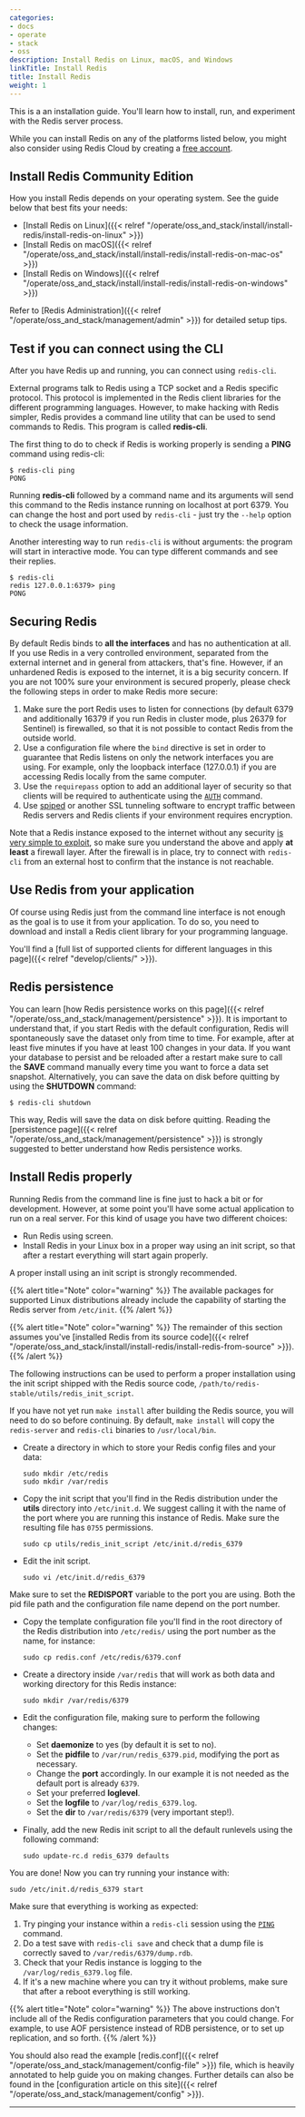 ```yaml
---
categories:
- docs
- operate
- stack
- oss
description: Install Redis on Linux, macOS, and Windows
linkTitle: Install Redis
title: Install Redis
weight: 1
---
```


This is a an installation guide. You'll learn how to install, run, and experiment with the Redis server process.

While you can install Redis on any of the platforms listed below, you might also consider using Redis Cloud by creating a [free account](https://redis.com/try-free?utm_source=redisio&utm_medium=referral&utm_campaign=2023-09-try_free&utm_content=cu-redis_cloud_users).

## Install Redis Community Edition

How you install Redis depends on your operating system. See the guide below that best fits your needs:

* [Install Redis on Linux]({{< relref "/operate/oss_and_stack/install/install-redis/install-redis-on-linux" >}})
* [Install Redis on macOS]({{< relref "/operate/oss_and_stack/install/install-redis/install-redis-on-mac-os" >}})
* [Install Redis on Windows]({{< relref "/operate/oss_and_stack/install/install-redis/install-redis-on-windows" >}})

Refer to [Redis Administration]({{< relref "/operate/oss_and_stack/management/admin" >}}) for detailed setup tips.

## Test if you can connect using the CLI

After you have Redis up and running, you can connect using `redis-cli`.

External programs talk to Redis using a TCP socket and a Redis specific protocol. This protocol is implemented in the Redis client libraries for the different programming languages. However, to make hacking with Redis simpler, Redis provides a command line utility that can be used to send commands to Redis. This program is called **redis-cli**.

The first thing to do to check if Redis is working properly is sending a **PING** command using redis-cli:

```
$ redis-cli ping
PONG
```

Running **redis-cli** followed by a command name and its arguments will send this command to the Redis instance running on localhost at port 6379. You can change the host and port used by `redis-cli` - just try the `--help` option to check the usage information.

Another interesting way to run `redis-cli` is without arguments: the program will start in interactive mode. You can type different commands and see their replies.

```
$ redis-cli
redis 127.0.0.1:6379> ping
PONG
```

## Securing Redis

By default Redis binds to **all the interfaces** and has no authentication at all. If you use Redis in a very controlled environment, separated from the external internet and in general from attackers, that's fine. However, if an unhardened Redis is exposed to the internet, it is a big security concern. If you are not 100% sure your environment is secured properly, please check the following steps in order to make Redis more secure:

1. Make sure the port Redis uses to listen for connections (by default 6379 and additionally 16379 if you run Redis in cluster mode, plus 26379 for Sentinel) is firewalled, so that it is not possible to contact Redis from the outside world.
2. Use a configuration file where the `bind` directive is set in order to guarantee that Redis listens on only the network interfaces you are using. For example, only the loopback interface (127.0.0.1) if you are accessing Redis locally from the same computer.
3. Use the `requirepass` option to add an additional layer of security so that clients will be required to authenticate using the [`AUTH`](/commands/auth) command.
4. Use [spiped](http://www.tarsnap.com/spiped.html) or another SSL tunneling software to encrypt traffic between Redis servers and Redis clients if your environment requires encryption.

Note that a Redis instance exposed to the internet without any security [is very simple to exploit](http://antirez.com/news/96), so make sure you understand the above and apply **at least** a firewall layer. After the firewall is in place, try to connect with `redis-cli` from an external host to confirm that the instance is not reachable.

## Use Redis from your application

Of course using Redis just from the command line interface is not enough as the goal is to use it from your application. To do so, you need to download and install a Redis client library for your programming language.

You'll find a [full list of supported clients for different languages in this page]({{< relref "develop/clients/" >}}).


## Redis persistence

You can learn [how Redis persistence works on this page]({{< relref "/operate/oss_and_stack/management/persistence" >}}). It is important to understand that, if you start Redis with the default configuration, Redis will spontaneously save the dataset only from time to time. For example, after at least five minutes if you have at least 100 changes in your data. If you want your database to persist and be reloaded after a restart make sure to call the **SAVE** command manually every time you want to force a data set snapshot. Alternatively, you can save the data on disk before quitting by using the **SHUTDOWN** command:

```
$ redis-cli shutdown
```

This way, Redis will save the data on disk before quitting. Reading the [persistence page]({{< relref "/operate/oss_and_stack/management/persistence" >}}) is strongly suggested to better understand how Redis persistence works.

## Install Redis properly

Running Redis from the command line is fine just to hack a bit or for development. However, at some point you'll have some actual application to run on a real server. For this kind of usage you have two different choices:

* Run Redis using screen.
* Install Redis in your Linux box in a proper way using an init script, so that after a restart everything will start again properly.

A proper install using an init script is strongly recommended. 

{{% alert title="Note" color="warning" %}}
The available packages for supported Linux distributions already include the capability of starting the Redis server from `/etc/init`.
{{% /alert  %}}

{{% alert title="Note" color="warning" %}}
The remainder of this section assumes you've [installed Redis from its source code]({{< relref "/operate/oss_and_stack/install/install-redis/install-redis-from-source" >}}).
{{% /alert  %}}

The following instructions can be used to perform a proper installation using the init script shipped with the Redis source code, `/path/to/redis-stable/utils/redis_init_script`.

If you have not yet run `make install` after building the Redis source, you will need to do so before continuing. By default, `make install` will copy the `redis-server` and `redis-cli` binaries to `/usr/local/bin`.

* Create a directory in which to store your Redis config files and your data:

    ```
    sudo mkdir /etc/redis
    sudo mkdir /var/redis
    ```

* Copy the init script that you'll find in the Redis distribution under the **utils** directory into `/etc/init.d`. We suggest calling it with the name of the port where you are running this instance of Redis. Make sure the resulting file has `0755` permissions.
    
    ```
    sudo cp utils/redis_init_script /etc/init.d/redis_6379
    ```

* Edit the init script.

    ```
    sudo vi /etc/init.d/redis_6379
    ```

Make sure to set the **REDISPORT** variable to the port you are using.
Both the pid file path and the configuration file name depend on the port number.

* Copy the template configuration file you'll find in the root directory of the Redis distribution into `/etc/redis/` using the port number as the name, for instance:

    ```
    sudo cp redis.conf /etc/redis/6379.conf
    ```

* Create a directory inside `/var/redis` that will work as both data and working directory for this Redis instance:

    ```
    sudo mkdir /var/redis/6379
    ```

* Edit the configuration file, making sure to perform the following changes:
    * Set **daemonize** to yes (by default it is set to no).
    * Set the **pidfile** to `/var/run/redis_6379.pid`, modifying the port as necessary.
    * Change the **port** accordingly. In our example it is not needed as the default port is already `6379`.
    * Set your preferred **loglevel**.
    * Set the **logfile** to `/var/log/redis_6379.log`.
    * Set the **dir** to `/var/redis/6379` (very important step!).
* Finally, add the new Redis init script to all the default runlevels using the following command:

    ```
    sudo update-rc.d redis_6379 defaults
    ```

You are done! Now you can try running your instance with:

```
sudo /etc/init.d/redis_6379 start
```

Make sure that everything is working as expected:

1. Try pinging your instance within a `redis-cli` session using the [`PING`](/commands/ping) command.
2. Do a test save with `redis-cli save` and check that a dump file is correctly saved to `/var/redis/6379/dump.rdb`.
3. Check that your Redis instance is logging to the `/var/log/redis_6379.log` file.
4. If it's a new machine where you can try it without problems, make sure that after a reboot everything is still working.

{{% alert title="Note" color="warning" %}}
The above instructions don't include all of the Redis configuration parameters that you could change. For example, to use AOF persistence instead of RDB persistence, or to set up replication, and so forth.
{{% /alert  %}}

You should also read the example [redis.conf]({{< relref "/operate/oss_and_stack/management/config-file" >}}) file, which is heavily annotated to help guide you on making changes. Further details can also be found in the [configuration article on this site]({{< relref "/operate/oss_and_stack/management/config" >}}).

<hr>
